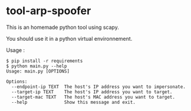 # tool-arp-spoofer

This is an homemade python tool using scapy.

You should use it in a python virtual environnement.

Usage :
```
$ pip install -r requirements
$ python main.py --help
Usage: main.py [OPTIONS]

Options:
  --endpoint-ip TEXT  The host's IP address you want to impersonate.
  --target-ip TEXT    The host's IP address you want to target.
  --target-mac TEXT   The host's MAC address you want to target.
  --help              Show this message and exit.
```
